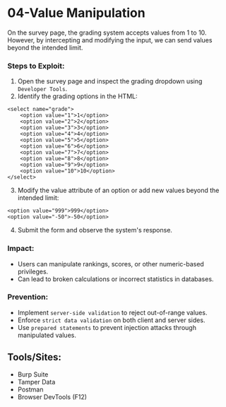# 04-Value Manipulation
On the survey page, the grading system accepts values from 1 to 10. However, by intercepting and modifying the input, we can send values beyond the intended limit.

### Steps to Exploit:
1. Open the survey page and inspect the grading dropdown using `Developer Tools`.
2. Identify the grading options in the HTML:
```
<select name="grade">
    <option value="1">1</option>
    <option value="2">2</option>
    <option value="3">3</option>
    <option value="4">4</option>
    <option value="5">5</option>
    <option value="6">6</option>
    <option value="7">7</option>
    <option value="8">8</option>
    <option value="9">9</option>
    <option value="10">10</option>
</select>
```
3. Modify the value attribute of an option or add new values beyond the intended limit:
```
<option value="999">999</option>
<option value="-50">-50</option>
```
4. Submit the form and observe the system's response.

### Impact:
- Users can manipulate rankings, scores, or other numeric-based privileges.
- Can lead to broken calculations or incorrect statistics in databases.

### Prevention:
- Implement `server-side validation` to reject out-of-range values.
- Enforce `strict data validation` on both client and server sides.
- Use `prepared statements` to prevent injection attacks through manipulated values.

## Tools/Sites:
- Burp Suite
- Tamper Data
- Postman
- Browser DevTools (F12)
